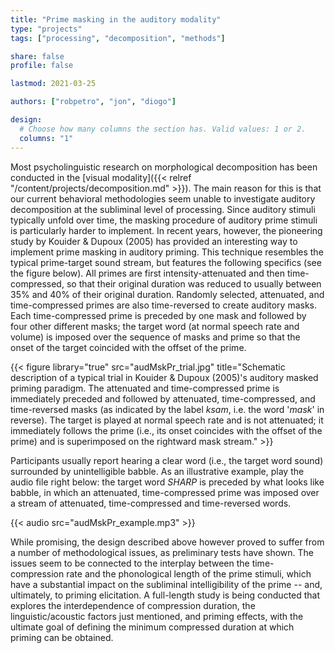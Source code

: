 ```yaml
---
title: "Prime masking in the auditory modality"
type: "projects"
tags: ["processing", "decomposition", "methods"]

share: false
profile: false

lastmod: 2021-03-25

authors: ["robpetro", "jon", "diogo"]

design:
  # Choose how many columns the section has. Valid values: 1 or 2.
  columns: "1"
---
```


Most psycholinguistic research on morphological decomposition has been conducted in the [visual modality]({{< relref "/content/projects/decomposition.md" >}}). The main reason for this is that our current behavioral methodologies seem unable to investigate auditory decomposition at the subliminal level of processing. Since auditory stimuli typically unfold over time, the masking procedure of auditory prime stimuli is particularly harder to implement. In recent years, however, the pioneering study by Kouider & Dupoux (2005) has provided an interesting way to implement prime masking in auditory priming. This technique resembles the typical prime-target sound stream, but features the following specifics (see the figure below). All primes are first intensity-attenuated and then time-compressed, so that their original duration was reduced to usually between 35\% and 40\% of their original duration. Randomly selected, attenuated, and time-compressed primes are also time-reversed to create auditory masks. Each time-compressed prime is preceded by one mask and followed by four other different masks; the target word (at normal speech rate and volume) is imposed over the sequence of masks and prime so that the onset of the target coincided with the offset of the prime. 

{{< figure library="true" src="audMskPr_trial.jpg" title="Schematic description of a typical trial in Kouider & Dupoux (2005)'s auditory masked priming paradigm. The attenuated and time-compressed prime is immediately preceded and followed by attenuated, time-compressed, and time-reversed masks (as indicated by the label _ksam_, i.e. the word '_mask_' in reverse). The target is played at normal speech rate and is not attenuated; it immediately follows the prime (i.e., its onset coincides with the offset of the prime) and is superimposed on the rightward mask stream." >}}

Participants usually report hearing a clear word (i.e., the target word sound) surrounded by unintelligible babble. As an illustrative example, play the audio file right below: the target word _SHARP_ is preceded by what looks like babble, in which an attenuated, time-compressed prime was imposed over a stream of attenuated, time-compressed and time-reversed words.

{{< audio src="audMskPr_example.mp3" >}}

While promising, the design described above however proved to suffer from a number of methodological issues, as preliminary tests have shown. The issues seem to be connected to the interplay between the time-compression rate and the phonological length of the prime stimuli, which have a substantial impact on the subliminal intelligibility of the prime -- and, ultimately, to priming elicitation. A full-length study is being conducted that explores the interdependence of compression duration, the linguistic/acoustic factors just mentioned, and priming effects, with the ultimate goal of defining the minimum compressed duration at which priming can be obtained. 

